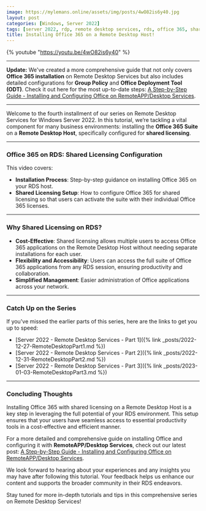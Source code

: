 ```yaml
---
image: https://mylemans.online/assets/img/posts/4wO82is6y40.jpg
layout: post
categories: [Windows, Server 2022]
tags: [server 2022, rdp, remote desktop services, rds, office 365, shared licensing, tutorial, youtube, part4]
title: Installing Office 365 on a Remote Desktop Host!
---
```


{% youtube "https://youtu.be/4wO82is6y40" %}

---

**Update:** We've created a more comprehensive guide that not only covers **Office 365 installation** on Remote Desktop Services but also includes detailed configurations for **Group Policy** and **Office Deployment Tool (ODT)**. Check it out here for the most up-to-date steps: [A Step-by-Step Guide - Installing and Configuring Office on RemoteAPP/Desktop Services](https://mylemans.online/posts/Remote-Desktop-Services-Part2/).

---

Welcome to the fourth installment of our series on Remote Desktop Services for Windows Server 2022. In this tutorial, we’re tackling a vital component for many business environments: installing the **Office 365 Suite** on a **Remote Desktop Host**, specifically configured for **shared licensing**.

---

### Office 365 on RDS: Shared Licensing Configuration

This video covers:

- **Installation Process**: Step-by-step guidance on installing Office 365 on your RDS host.
- **Shared Licensing Setup**: How to configure Office 365 for shared licensing so that users can activate the suite with their individual Office 365 licenses.

---

### Why Shared Licensing on RDS?

- **Cost-Effective**: Shared licensing allows multiple users to access Office 365 applications on the Remote Desktop Host without needing separate installations for each user.
- **Flexibility and Accessibility**: Users can access the full suite of Office 365 applications from any RDS session, ensuring productivity and collaboration.
- **Simplified Management**: Easier administration of Office applications across your network.

---

### Catch Up on the Series

If you've missed the earlier parts of this series, here are the links to get you up to speed:

- [Server 2022 - Remote Desktop Services - Part 1]({% link _posts/2022-12-27-RemoteDesktopPart1.md %})
- [Server 2022 - Remote Desktop Services - Part 2]({% link _posts/2022-12-31-RemoteDesktopPart2.md %})
- [Server 2022 - Remote Desktop Services - Part 3]({% link _posts/2023-01-03-RemoteDesktopPart3.md %})

---

### Concluding Thoughts

Installing Office 365 with shared licensing on a Remote Desktop Host is a key step in leveraging the full potential of your RDS environment. This setup ensures that your users have seamless access to essential productivity tools in a cost-effective and efficient manner.

For a more detailed and comprehensive guide on installing Office and configuring it with **RemoteAPP/Desktop Services**, check out our latest post: [A Step-by-Step Guide - Installing and Configuring Office on RemoteAPP/Desktop Services](https://mylemans.online/posts/Remote-Desktop-Services-Part2/).

We look forward to hearing about your experiences and any insights you may have after following this tutorial. Your feedback helps us enhance our content and supports the broader community in their RDS endeavors.

Stay tuned for more in-depth tutorials and tips in this comprehensive series on Remote Desktop Services!
